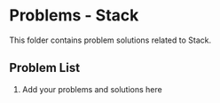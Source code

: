 # Problems - Stack

This folder contains problem solutions related to Stack.

## Problem List

1. Add your problems and solutions here

